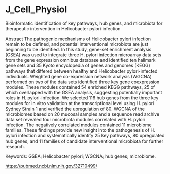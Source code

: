 # J_Cell_Physiol
Bioinformatic identification of key pathways, hub genes, and microbiota for therapeutic intervention in Helicobacter pylori infection

Abstract
The pathogenic mechanisms of Helicobacter pylori infection remain to be defined, and potential interventional microbiota are just beginning to be identified. In this study, gene-set enrichment analysis (GSEA) was used to integrate three H. pylori infection microarray data sets from the gene expression omnibus database and identified ten hallmark gene sets and 35 Kyoto encyclopedia of genes and genomes (KEGG) pathways that differed between healthy and Helicobacter pylori-infected individuals. Weighted gene co-expression network analysis (WGCNA) performed on two of the data sets identified three key gene coexpression modules. These modules contained 54 enriched KEGG pathways, 25 of which overlapped with the GSEA analysis, suggesting potentially important roles in H. pylori-infection. We selected 116 hub genes from the three key modules for in vitro validation at the transcriptional level using H. pylori Sydney Strain 1 and verified the upregulation of 80. WGCNA of the microbiomes based on 20 mucosal samples and a sequence read archive data set revealed four microbiota modules correlated with H. pylori infection. The negatively correlated modules contained 11 microbiome families. These findings provide new insight into the pathogenesis of H. pylori infection and systematically identify 25 key pathways, 80 upregulated hub genes, and 11 families of candidate interventional microbiota for further research.

Keywords: GSEA; Helicobacter pylori; WGCNA; hub genes; microbiome.

https://pubmed.ncbi.nlm.nih.gov/32710499/
